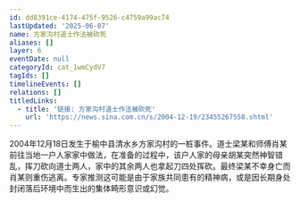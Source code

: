 ```yaml
---
id: dd8391ce-4174-475f-9526-c4759a99ac74
lastUpdated: '2025-06-07'
name: 方家沟村道士作法被砍死
aliases: []
layer: 6
eventDate: null
categoryId: cat_1wmCydV7
tagIds: []
timelineEvents: []
relations: []
titledLinks:
  - title: '链接: 方家沟村道士作法被砍死'
    url: 'https://news.sina.com.cn/s/2004-12-19/23455267558.shtml'
---
```

2004年12月18日发生于榆中县清水乡方家沟村的一桩事件。道士梁某和师傅肖某前往当地一户人家家中做法，在准备的过程中，该户人家的母亲胡某突然神智错乱，挥刀砍向道士两人，家中的其余两人也拿起刀四处挥砍。最终梁某不幸身亡而肖某则重伤逃离。专家推测这可能是由于家族共同患有的精神病，或是因长期身处封闭落后环境中而生出的集体畸形意识或幻觉。
